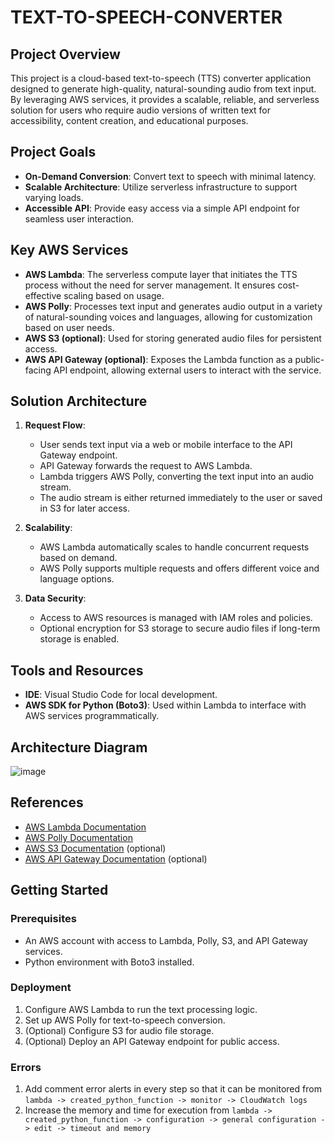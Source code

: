 # TEXT-TO-SPEECH-CONVERTER

## Project Overview

This project is a cloud-based text-to-speech (TTS) converter application designed to generate high-quality, natural-sounding audio from text input. By leveraging AWS services, it provides a scalable, reliable, and serverless solution for users who require audio versions of written text for accessibility, content creation, and educational purposes.

## Project Goals

- **On-Demand Conversion**: Convert text to speech with minimal latency.
- **Scalable Architecture**: Utilize serverless infrastructure to support varying loads.
- **Accessible API**: Provide easy access via a simple API endpoint for seamless user interaction.

## Key AWS Services

- **AWS Lambda**: The serverless compute layer that initiates the TTS process without the need for server management. It ensures cost-effective scaling based on usage.
- **AWS Polly**: Processes text input and generates audio output in a variety of natural-sounding voices and languages, allowing for customization based on user needs.
- **AWS S3 (optional)**: Used for storing generated audio files for persistent access.
- **AWS API Gateway (optional)**: Exposes the Lambda function as a public-facing API endpoint, allowing external users to interact with the service.

## Solution Architecture

1. **Request Flow**:
   - User sends text input via a web or mobile interface to the API Gateway endpoint.
   - API Gateway forwards the request to AWS Lambda.
   - Lambda triggers AWS Polly, converting the text input into an audio stream.
   - The audio stream is either returned immediately to the user or saved in S3 for later access.

2. **Scalability**:
   - AWS Lambda automatically scales to handle concurrent requests based on demand.
   - AWS Polly supports multiple requests and offers different voice and language options.

3. **Data Security**:
   - Access to AWS resources is managed with IAM roles and policies.
   - Optional encryption for S3 storage to secure audio files if long-term storage is enabled.

## Tools and Resources

- **IDE**: Visual Studio Code for local development.
- **AWS SDK for Python (Boto3)**: Used within Lambda to interface with AWS services programmatically.

## Architecture Diagram

![image](https://github.com/user-attachments/assets/3153bbad-0f99-47ed-ae26-16381f2de184)


## References

- [AWS Lambda Documentation](https://docs.aws.amazon.com/lambda/)
- [AWS Polly Documentation](https://docs.aws.amazon.com/polly/)
- [AWS S3 Documentation](https://docs.aws.amazon.com/s3/) (optional)
- [AWS API Gateway Documentation](https://docs.aws.amazon.com/apigateway/) (optional)

## Getting Started

### Prerequisites

- An AWS account with access to Lambda, Polly, S3, and API Gateway services.
- Python environment with Boto3 installed.

### Deployment

1. Configure AWS Lambda to run the text processing logic.
2. Set up AWS Polly for text-to-speech conversion.
3. (Optional) Configure S3 for audio file storage.
4. (Optional) Deploy an API Gateway endpoint for public access.

 
### Errors
1. Add comment error alerts in every step so that it can be monitored from `lambda -> created_python_function -> monitor -> CloudWatch logs`
2. Increase the memory and time for execution from `lambda -> created_python_function -> configuration -> general configuration -> edit -> timeout and memory`
